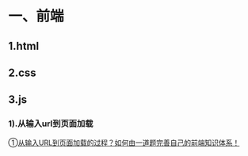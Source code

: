 # 一、前端
## 1.html
## 2.css
## 3.js
### 1).从输入url到页面加载
①[从输入URL到页面加载的过程？如何由一道题完善自己的前端知识体系！](https://segmentfault.com/a/1190000013662126)
